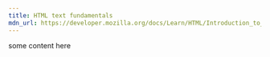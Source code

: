 ```yaml
---
title: HTML text fundamentals
mdn_url: https://developer.mozilla.org/docs/Learn/HTML/Introduction_to_HTML/HTML_text_fundamentals
---
```

some content here

